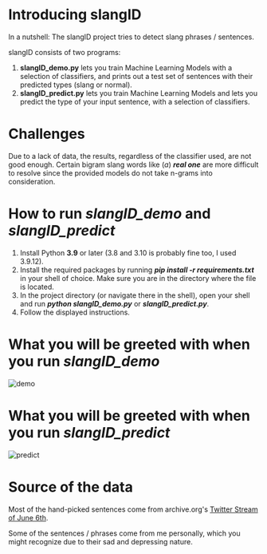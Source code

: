 # Introducing slangID

In a nutshell: The slangID project tries to detect slang phrases / sentences.

 slangID consists of two programs:
 1. **slangID_demo.py** lets you train Machine Learning Models with a selection of classifiers, and prints out a test set of sentences with their predicted types (slang or normal).
 2. **slangID_predict.py** lets you train Machine Learning Models and lets you predict the type of your input sentence, with a selection of classifiers.

# Challenges

Due to a lack of data, the results, regardless of the classifier used, are not good enough.
 Certain bigram slang words like (_a_) _**real one**_ are more difficult to resolve since the provided models do not take n-grams into consideration.

# How to run _slangID_demo_ and _slangID_predict_

1. Install Python **3.9** or later (3.8 and 3.10 is probably fine too, I used 3.9.12).
2. Install the required packages by running **_pip install -r requirements.txt_** in your shell of choice. Make sure you are in the directory where the file is located.
3. In the project directory (or navigate there in the shell), open your shell and run **_python slangID_demo.py_** or **_slangID_predict.py_**.
4. Follow the displayed instructions.

# What you will be greeted with when you run _slangID_demo_

![demo](https://user-images.githubusercontent.com/92433046/180863321-b8f6d0d7-f984-4388-abb6-105628510e60.png)


# What you will be greeted with when you run _slangID_predict_

![predict](https://user-images.githubusercontent.com/92433046/180862844-488c89da-0d0a-431f-b21b-00f4dcbb9fd2.png)


# Source of the data

Most of the hand-picked sentences come from archive.org's [Twitter Stream of June 6th](https://archive.org/details/archiveteam-twitter-stream-2021-06).

Some of the sentences / phrases come from me personally, which you might recognize due to their sad and depressing nature.
